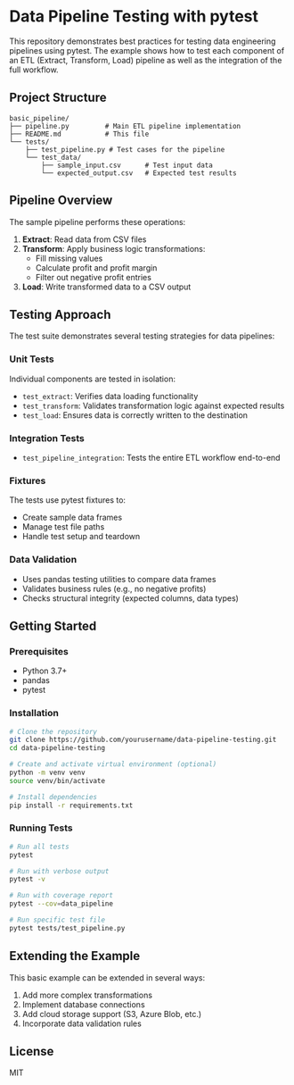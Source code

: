 # Data Pipeline Testing with pytest

This repository demonstrates best practices for testing data engineering pipelines using pytest. The example shows how to test each component of an ETL (Extract, Transform, Load) pipeline as well as the integration of the full workflow.

## Project Structure

```
basic_pipeline/
├── pipeline.py         # Main ETL pipeline implementation
├── README.md           # This file
└── tests/
    ├── test_pipeline.py # Test cases for the pipeline
    └── test_data/
        ├── sample_input.csv      # Test input data
        └── expected_output.csv   # Expected test results
```

## Pipeline Overview

The sample pipeline performs these operations:

1. **Extract**: Read data from CSV files
2. **Transform**: Apply business logic transformations:
   - Fill missing values
   - Calculate profit and profit margin
   - Filter out negative profit entries
3. **Load**: Write transformed data to a CSV output

## Testing Approach

The test suite demonstrates several testing strategies for data pipelines:

### Unit Tests

Individual components are tested in isolation:
- `test_extract`: Verifies data loading functionality
- `test_transform`: Validates transformation logic against expected results
- `test_load`: Ensures data is correctly written to the destination

### Integration Tests

- `test_pipeline_integration`: Tests the entire ETL workflow end-to-end

### Fixtures

The tests use pytest fixtures to:
- Create sample data frames
- Manage test file paths
- Handle test setup and teardown

### Data Validation

- Uses pandas testing utilities to compare data frames
- Validates business rules (e.g., no negative profits)
- Checks structural integrity (expected columns, data types)

## Getting Started

### Prerequisites

- Python 3.7+
- pandas
- pytest

### Installation

```bash
# Clone the repository
git clone https://github.com/yourusername/data-pipeline-testing.git
cd data-pipeline-testing

# Create and activate virtual environment (optional)
python -m venv venv
source venv/bin/activate 

# Install dependencies
pip install -r requirements.txt
```

### Running Tests

```bash
# Run all tests
pytest

# Run with verbose output
pytest -v

# Run with coverage report
pytest --cov=data_pipeline

# Run specific test file
pytest tests/test_pipeline.py
```

## Extending the Example

This basic example can be extended in several ways:

1. Add more complex transformations
2. Implement database connections
3. Add cloud storage support (S3, Azure Blob, etc.)
4. Incorporate data validation rules


## License

MIT
